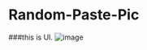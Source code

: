 # Random-Paste-Pic
###this is UI.
![image](https://user-images.githubusercontent.com/92577933/203131014-43f89ee5-eb40-4102-b263-1ac61f2f6e01.png)
